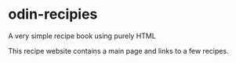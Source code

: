# odin-recipies
A very simple recipe book using purely HTML 

This recipe website contains a main page and links to a 
few recipes. 